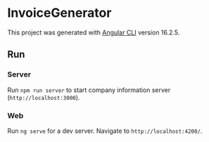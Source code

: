 # InvoiceGenerator

This project was generated with [Angular CLI](https://github.com/angular/angular-cli) version 16.2.5.

## Run

### Server
Run `npm run server` to start company information server (`http://localhost:3000`).

### Web

Run `ng serve` for a dev server. Navigate to `http://localhost:4200/`.

